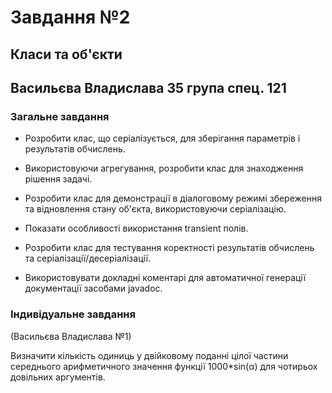# Завдання №2 
## Класи та об'єкти 
## Васильєва Владислава 35 група спец. 121
### Загальне завдання 
- Розробити клас, що серіалізується, для зберігання параметрів і результатів обчислень.

- Використовуючи агрегування, розробити клас для знаходження рішення задачі.

- Розробити клас для демонстрації в діалоговому режимі збереження та відновлення стану об'єкта, використовуючи серіалізацію.

- Показати особливості використання transient полів.

- Розробити клас для тестування коректності результатів обчислень та серіалізації/десеріалізації.

- Використовувати докладні коментарі для автоматичної генерації документації засобами javadoc.

### Індивідуальне завдання 
(Васильєва Владислава №1) 

Визначити кількість одиниць у двійковому поданні цілої частини середнього арифметичного значення функції 1000*sin(α) для чотирьох довільних аргументів.


